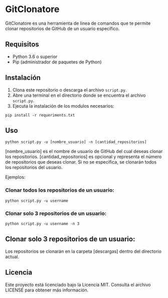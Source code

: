 # GitClonatore

GitClonatore es una herramienta de línea de comandos que te permite clonar repositorios de GitHub de un usuario específico.

## Requisitos

- Python 3.6 o superior
- Pip (administrador de paquetes de Python)

## Instalación

1. Clona este repositorio o descarga el archivo `script.py`.
2. Abre una terminal en el directorio donde se encuentra el archivo `script.py`.
3. Ejecuta la instalación de los modulos necesarios: 

```
pip install -r requeriments.txt
```

## Uso

```
python script.py -u [nombre_usuario] -n [cantidad_repositorios]
```

[nombre_usuario] es el nombre de usuario de GitHub del cual deseas clonar los repositorios.
[cantidad_repositorios] es opcional y representa el número de repositorios que deseas clonar. Si no se especifica, se clonarán todos los repositorios del usuario.

Ejemplos:

### Clonar todos los repositorios de un usuario:

```
python script.py -u username
```

### Clonar solo 3 repositorios de un usuario:

```
python script.py -u username -n 3
```


## Clonar solo 3 repositorios de un usuario:

Los repositorios se clonarán en la carpeta [descargas] dentro del directorio actual.

## Licencia

Este proyecto está licenciado bajo la Licencia MIT. Consulta el archivo LICENSE para obtener más información.
